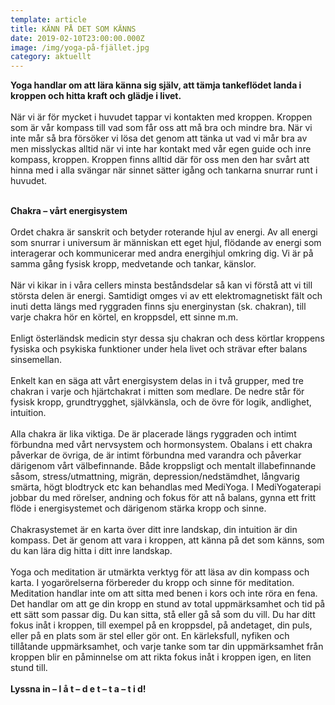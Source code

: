 ```yaml
---
template: article
title: KÄNN PÅ DET SOM KÄNNS
date: 2019-02-10T23:00:00.000Z
image: /img/yoga-på-fjället.jpg
category: aktuellt
---
```

<!--StartFragment-->

**Yoga handlar om att lära känna sig själv, att tämja tankeflödet landa i kroppen och hitta kraft och glädje i livet.** <br></br> När vi är för mycket i huvudet tappar vi kontakten med kroppen. Kroppen som är vår kompass till vad som får oss att må bra och mindre bra. När vi inte mår så bra försöker vi lösa det genom att tänka ut vad vi mår bra av men misslyckas alltid när vi inte har kontakt med vår egen guide och inre kompass, kroppen. Kroppen finns alltid där för oss men den har svårt att hinna med i alla svängar när sinnet sätter igång och tankarna snurrar runt i huvudet.
<br></br>

**Chakra – vårt energisystem** <br></br> Ordet chakra är sanskrit och betyder roterande hjul av energi. Av all energi som snurrar i universum är människan ett eget hjul, flödande av energi som interagerar och kommunicerar med andra energihjul omkring dig. Vi är på samma gång fysisk kropp, medvetande och tankar, känslor.
<br></br> När vi kikar in i våra cellers minsta beståndsdelar så kan vi förstå att vi till största delen är energi. Samtidigt omges vi av ett elektromagnetiskt fält och inuti detta längs med ryggraden finns sju energinystan (sk. chakran), till varje chakra hör en körtel, en kroppsdel, ett sinne m.m.
<br></br> Enligt österländsk medicin styr dessa sju chakran och dess körtlar kroppens fysiska och psykiska funktioner under hela livet och strävar efter balans sinsemellan.
<br></br> Enkelt kan en säga att vårt energisystem delas in i två grupper, med tre chakran i varje och hjärtchakrat i mitten som medlare. De nedre står för fysisk kropp, grundtrygghet, självkänsla, och de övre för logik, andlighet, intuition.
<br></br> Alla chakra är lika viktiga. De är placerade längs ryggraden och intimt förbundna med vårt nervsystem och hormonsystem. Obalans i ett chakra påverkar de övriga, de är intimt förbundna med varandra och påverkar därigenom vårt välbefinnande. Både kroppsligt och mentalt illabefinnande såsom, stress/utmattning, migrän, depression/nedstämdhet, långvarig smärta, högt blodtryck etc kan behandlas med MediYoga. I MediYogaterapi jobbar du med rörelser, andning och fokus för att nå balans, gynna ett fritt flöde i energisystemet och därigenom stärka kropp och sinne.
<br></br> Chakrasystemet är en karta över ditt inre landskap, din intuition är din kompass. Det är genom att vara i kroppen, att känna på det som känns, som du kan lära dig hitta i ditt inre landskap.
<br></br> Yoga och meditation är utmärkta verktyg för att läsa av din kompass och karta. I yogarörelserna förbereder du kropp och sinne för meditation. Meditation handlar inte om att sitta med benen i kors och inte röra en fena. Det handlar om att ge din kropp en stund av total uppmärksamhet och tid på ett sätt som passar dig. Du kan sitta, stå eller gå så som du vill. Du har ditt fokus inåt i kroppen, till exempel på en kroppsdel, på andetaget, din puls, eller på en plats som är stel eller gör ont. En kärleksfull, nyfiken och tillåtande uppmärksamhet, och varje tanke som tar din uppmärksamhet från kroppen blir en påminnelse om att rikta fokus inåt i kroppen igen, en liten stund till.
<br></br> **Lyssna in – l å t – d e t – t a – t i d!**